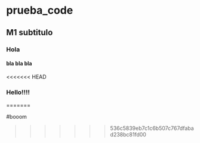 # prueba_code
## M1 subtitulo
### Hola
#### bla bla bla
<<<<<<< HEAD
### Hello!!!!
=======

#booom
>>>>>>> 536c5839eb7c1c6b507c767dfabad238bc81fd00
